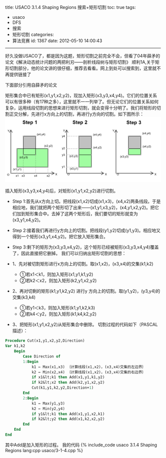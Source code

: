 title: USACO 3.1.4 Shaping Regions 搜索+矩形切割
toc: true
tags:
  - usaco
  - DFS
  - 搜索
  - 矩形切割
categories:
  - 算法竞赛
id: 1367
date: 2012-05-10 14:00:43
---

好久没做USACO了，都是因为这题，矩形切割之前完全不会，但看了04年薛矛的论文《解决动态统计问题的两把利刃——剖析线段树与矩形切割》 顺利1A,关于矩形切割部分，他的论文讲的很仔细，推荐去看看。网上到处可以搜索到，这里就不再提供链接了

下面部分引用自薛矛的论文

矩形集合中已有矩形(x1,y1,x2,y2)，现加入矩形(x3,y3,x4,y4)。它们的位置关系可以有很多种（有17种之多），这里就不一一列举了。但无论它们的位置关系如何复杂，运用线段切割的思想来进行矩形切割，就会变得十分明了。我们将矩形的切割正交分解，先进行x方向上的切割，再进行y方向的切割。如下图所示：![矩形切割](/assets/image/usaco/3-1-4.png)

插入矩形(x3,y3,x4,y4)后，对矩形(x1,y1,x2,y2)进行切割。

*   Step 1:首先从x方向上切。把线段(x1,x2)切成(x1,x3)，(x4,x2)两条线段。于是相应地，我们就把两个矩形切了出来——(x1,y1,x3,y2)，(x4,y1,x2,y2)。把它们加到矩形集合中。去掉了这两个矩形后，我们要切的矩形就变为(x3,y1,x4,y2)。
*   Step 2:接着我们再进行y方向上的切割。把线段(y1,y2)切成(y1,y3)。相应地又得到一个矩形(x3,y1,x4,y2)。把它放入矩形集合。
*   Step 3:剩下的矩形为(x3,y3,x4,y2)，这个矩形已经被矩形(x3,y3,x4,y4)覆盖了，因此直接把它删掉。
我们可以归纳出矩形切割的思想：

*   1、先对被切割矩形进行x方向上的切割。取(x1,x2)，(x3,x4)的交集(k1,k2)
	*	①若x1＜k1，则加入矩形(x1,y1,k1,y2)
	*	②若k2＜x2，则加入矩形(k2,y1,x2,y2)
*   2、再对切剩的矩形(k1,y1,k2,y2) 进行y 方向上的切割。取(y1,y2)，(y3,y4)的交集(k3,k4)
    *	①若y1＜k3，则加入矩形(k1,y1,k2,k3)
	*	②若k4＜y2，则加入矩形(k1,k4,k2,y2)
*   3、把矩形(x1,y1,x2,y2)从矩形集合中删除。
切割过程的代码如下（PASCAL描述）：
```pascal
Procedure Cut(x1,y1,x2,y2,Direction)
Var k1,k2
	Begin
		Case Direction of
		1:Begin
			k1 ← Max(x1,x3) ｛计算线段(x1,x2)，(x3,x4)交集的左边界｝
			k2 ← Min(x2,x4) ｛计算线段(x1,x2)，(x3,x4)交集的右边界｝
			if x1&lt;k1 then Add(x1,y1,k1,y2)
			if k2&lt;x2 then Add(k2,y1,x2,y2)
			Cut(k1,y1,k2,y2,Direction+1)
		End
		2:Begin
			k1 ← Max(y1,y3)
			k2 ← Min(y2,y4)
			if y1&lt;k1 then Add(x1,y1,x2,k1)
			if k2&lt;y2 then Add(x1,k2,x2,y2)
		End
	End
End
```
其中Add是加入矩形的过程。
我的代码
{% include_code usaco 3.1.4 Shaping Regions lang:cpp usaco/3-1-4.cpp %}